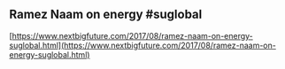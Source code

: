 ## Ramez Naam on energy #suglobal
  
  [https://www.nextbigfuture.com/2017/08/ramez-naam-on-energy-suglobal.html](https://www.nextbigfuture.com/2017/08/ramez-naam-on-energy-suglobal.html)